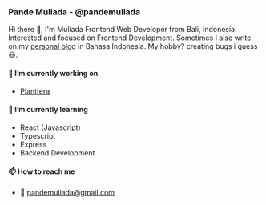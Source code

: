 ### Pande Muliada - @pandemuliada

Hi there 👋, I'm Muliada Frontend Web Developer from Bali, Indonesia. Interested and focused on Frontend Development. Sometimes I also write on my [personal blog](https://pandemuliada.netlify.app/) in Bahasa Indonesia. My hobby? creating bugs i guess 😆.

#### 🔭 I’m currently working on

- [Planttera](https://github.com/pandemuliada/planttera)

#### 🌱 I’m currently learning

- React (Javascript)
- Typescript
- Express
- Backend Development

<!---
- 👯 I’m looking to collaborate on ...
- 🤔 I’m looking for help with ...
- 💬 Ask me about ...
-->

#### 📫 How to reach me

- 📧 pandemuliada@gmail.com

<!---
- 😄 Pronouns: ...
- ⚡ Fun fact: ...
-->
